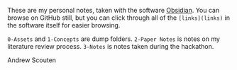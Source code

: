 These are my personal notes, taken with the software [Obsidian](https://obsidian.md/). You can browse on GitHub still, but you can click through all of the `[links](links)` in the software itself for easier browsing.

`0-Assets` and `1-Concepts` are dump folders. `2-Paper Notes` is notes on my literature review process. `3-Notes` is notes taken during the hackathon.
 
Andrew Scouten